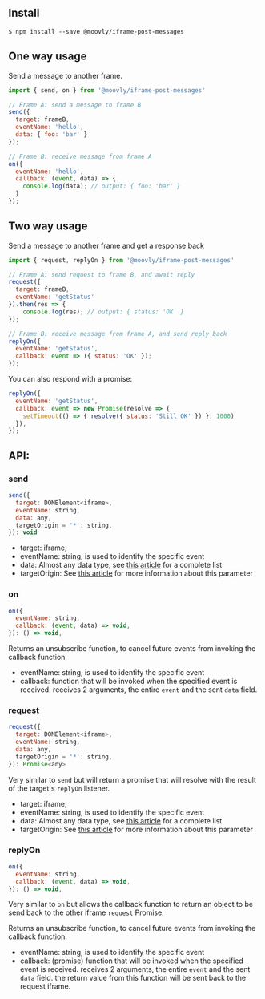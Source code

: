 ## Install
```
$ npm install --save @moovly/iframe-post-messages
```

## One way usage
Send a message to another frame.

```js
import { send, on } from '@moovly/iframe-post-messages'

// Frame A: send a message to frame B
send({
  target: frameB,
  eventName: 'hello',
  data: { foo: 'bar' }
});

// Frame B: receive message from frame A
on({
  eventName: 'hello',
  callback: (event, data) => {
    console.log(data); // output: { foo: 'bar' }
  }
});

```
## Two way usage
Send a message to another frame and get a response back

```js
import { request, replyOn } from '@moovly/iframe-post-messages'

// Frame A: send request to frame B, and await reply
request({
  target: frameB,
  eventName: 'getStatus'
}).then(res => {
    console.log(res); // output: { status: 'OK' }
});

// Frame B: receive message from frame A, and send reply back
replyOn({
  eventName: 'getStatus',
  callback: event => ({ status: 'OK' });
});
```

You can also respond with a promise:
```js
replyOn({
  eventName: 'getStatus',
  callback: event => new Promise(resolve => {
    setTimeout(() => { resolve({ status: 'Still OK' }) }, 1000)
  }),
});
```

## API:

### send
```js
send({
  target: DOMElement<iframe>,
  eventName: string,
  data: any,
  targetOrigin = '*': string,
}): void
```

- target: iframe,
- eventName: string, is used to identify the specific event
- data: Almost any data type, see [this article](https://developer.mozilla.org/en-US/docs/Web/API/Web_Workers_API/Structured_clone_algorithm) for a complete list
- targetOrigin: See [this article](https://developer.mozilla.org/en-US/docs/Web/API/Window/postMessage#Syntax) for more information about this parameter

### on
```js
on({
  eventName: string,
  callback: (event, data) => void,
}): () => void,
```

Returns an unsubscribe function, to cancel future events from invoking the callback function.

- eventName: string, is used to identify the specific event
- callback: function that will be invoked when the specified event is received. receives 2 arguments, the entire `event` and the sent `data` field.

### request
```js
request({
  target: DOMElement<iframe>,
  eventName: string,
  data: any,
  targetOrigin = '*': string,
}): Promise<any>
```
Very similar to `send` but will return a promise that will resolve with the result of the target's `replyOn` listener.

- target: iframe,
- eventName: string, is used to identify the specific event
- data: Almost any data type, see [this article](https://developer.mozilla.org/en-US/docs/Web/API/Web_Workers_API/Structured_clone_algorithm) for a complete list
- targetOrigin: See [this article](https://developer.mozilla.org/en-US/docs/Web/API/Window/postMessage#Syntax) for more information about this parameter

### replyOn
```js
on({
  eventName: string,
  callback: (event, data) => void,
}): () => void,
```
Very similar to `on` but allows the callback function to return an object to be send back to the other iframe `request` Promise.

Returns an unsubscribe function, to cancel future events from invoking the callback function.

- eventName: string, is used to identify the specific event
- callback: (promise) function that will be invoked when the specified event is received. receives 2 arguments, the entire `event` and the sent `data` field. the return value from this function will be sent back to the request iframe.
